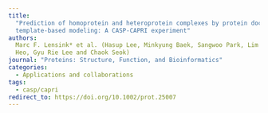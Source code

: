 ```yaml
---
title:
  "Prediction of homoprotein and heteroprotein complexes by protein docking and
  template-based modeling: A CASP-CAPRI experiment"
authors:
  Marc F. Lensink* et al. (Hasup Lee, Minkyung Baek, Sangwoo Park, Lim
  Heo, Gyu Rie Lee and Chaok Seok)
journal: "Proteins: Structure, Function, and Bioinformatics"
categories:
  - Applications and collaborations
tags:
  - casp/capri
redirect_to: https://doi.org/10.1002/prot.25007
---
```

